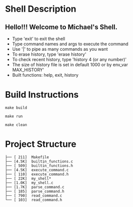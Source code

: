 # Shell Description

Hello!!! Welcome to Michael's Shell.
------------------------------------
 - Type 'exit' to exit the shell 
 - Type command names and args to execute the command 
 - Use '|' to pipe as many commands as you want 
 - To erase history, type 'erase history' 
 - To check recent history, type 'history 4 (or any number)' 
 - The size of history file is set in default 1000 or by env_var MAX_HISTORY' 
 - Built functions: help, exit, history

# Build Instructions

```
make build
```

```
make run
```

```
make clean
```

# Project Structure

```
├── [ 211]  Makefile
├── [4.5K]  builtin_functions.c
├── [ 509]  builtin_functions.h
├── [4.5K]  execute_command.c
├── [ 110]  execute_command.h
├── [ 22K]  my_shell*
├── [1.0K]  my_shell.c
├── [1.7K]  parse_command.c
├── [ 185]  parse_command.h
├── [ 790]  read_command.c
└── [ 103]  read_command.h
```